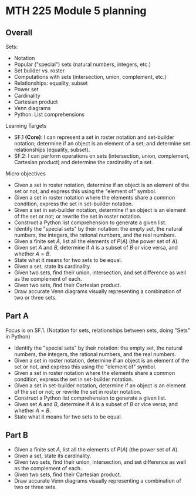 # MTH 225 Module 5 planning

## Overall 

Sets: 
- Notation
- Popular ("special") sets (natural numbers, integers, etc.) 
- Set builder vs. roster 
- Computations with sets (intersection, union, complement, etc.)
- Relationships: equality, subset
- Power set
- Cardinality
- Cartesian product
- Venn diagrams 
- Python: List comprehensions 

Learning Targets
-   SF.1  **(Core)**: I can represent a set in roster notation and set-builder notation; determine if an object is an element of a set; and determine set relationships (equality, subset).
-   SF.2: I can perform operations on sets (intersection, union, complement, Cartesian product) and determine the cardinality of a set.

Micro objectives

- Given a set in roster notation, determine if an object is an element of the set or not, and express this using the "element of" symbol. 
- Given a set in roster notation where the elements share a common condition, express the set in set-builder notation. 
- Given a set in set-builder notation, determine if an object is an element of the set or not; or rewrite the set in roster notation. 
- Construct a Python list comprehension to generate a given list. 
- Identify the "special sets" by their notation: the empty set, the natural numbers, the integers, the rational numbers, and the real numbers. 
- Given a finite set $A$, list all the elements of $P(A)$ (the power set of $A$). 
- Given set $A$ and $B$, determine if $A$ is a subset of $B$ or vice versa, and whether $A = B$. 
- State what it means for two sets to be equal. 
- Given a set, state its cardinality. 
- Given two sets, find their union, intersection, and set difference as well as the complement of each. 
- Given two sets, find their Cartesian product. 
- Draw accurate Venn diagrams visually representing a combination of two or three sets. 

## Part A 

Focus is on SF.1. (Notation for sets, relationships between sets, doing "Sets" in Python)

- Identify the "special sets" by their notation: the empty set, the natural numbers, the integers, the rational numbers, and the real numbers. 
- Given a set in roster notation, determine if an object is an element of the set or not, and express this using the "element of" symbol. 
- Given a set in roster notation where the elements share a common condition, express the set in set-builder notation. 
- Given a set in set-builder notation, determine if an object is an element of the set or not; or rewrite the set in roster notation. 
- Construct a Python list comprehension to generate a given list. 
- Given set $A$ and $B$, determine if $A$ is a subset of $B$ or vice versa, and whether $A = B$. 
- State what it means for two sets to be equal. 






## Part B

- Given a finite set $A$, list all the elements of $P(A)$ (the power set of $A$). 
- Given a set, state its cardinality. 
- Given two sets, find their union, intersection, and set difference as well as the complement of each. 
- Given two sets, find their Cartesian product. 
- Draw accurate Venn diagrams visually representing a combination of two or three sets. 

<!--stackedit_data:
eyJoaXN0b3J5IjpbLTEzNzI2Nzk1OThdfQ==
-->